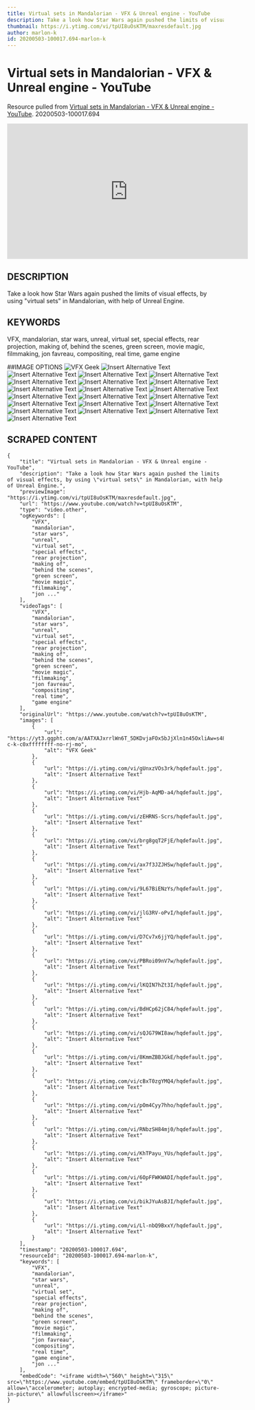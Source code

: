 ```yaml
---
title: Virtual sets in Mandalorian - VFX & Unreal engine - YouTube
description: Take a look how Star Wars again pushed the limits of visual effects, by using "virtual sets" in Mandalorian, with help of Unreal Engine.
thumbnail: https://i.ytimg.com/vi/tpUI8uOsKTM/maxresdefault.jpg
author: marlon-k
id: 20200503-100017.694-marlon-k
---
```

# Virtual sets in Mandalorian - VFX & Unreal engine - YouTube
Resource pulled from [Virtual sets in Mandalorian - VFX & Unreal engine - YouTube](https://www.youtube.com/watch?v=tpUI8uOsKTM).
20200503-100017.694

<iframe width="560" height="315" src="https://www.youtube.com/embed/tpUI8uOsKTM" frameborder="0" allow="accelerometer; autoplay; encrypted-media; gyroscope; picture-in-picture" allowfullscreen></iframe>

## DESCRIPTION
Take a look how Star Wars again pushed the limits of visual effects, by using "virtual sets" in Mandalorian, with help of Unreal Engine.

## KEYWORDS

VFX, mandalorian, star wars, unreal, virtual set, special effects, rear projection, making of, behind the scenes, green screen, movie magic, filmmaking, jon favreau, compositing, real time, game engine


##IMAGE OPTIONS
![VFX Geek](https://yt3.ggpht.com/a/AATXAJxrrlWn6T_5DKDvjaFOx5bJjXln1n45OxliAw=s48-c-k-c0xffffffff-no-rj-mo)
![Insert Alternative Text](https://i.ytimg.com/vi/gUnxzVOs3rk/hqdefault.jpg)
![Insert Alternative Text](https://i.ytimg.com/vi/Hjb-AqMD-a4/hqdefault.jpg)
![Insert Alternative Text](https://i.ytimg.com/vi/zEHRNS-Scrs/hqdefault.jpg)
![Insert Alternative Text](https://i.ytimg.com/vi/brg8gqT2FjE/hqdefault.jpg)
![Insert Alternative Text](https://i.ytimg.com/vi/ax7f3JZJHSw/hqdefault.jpg)
![Insert Alternative Text](https://i.ytimg.com/vi/9L67BiENzYs/hqdefault.jpg)
![Insert Alternative Text](https://i.ytimg.com/vi/jlG3RV-oPvI/hqdefault.jpg)
![Insert Alternative Text](https://i.ytimg.com/vi/D7Cv7x6jjYQ/hqdefault.jpg)
![Insert Alternative Text](https://i.ytimg.com/vi/PBRoi09nV7w/hqdefault.jpg)
![Insert Alternative Text](https://i.ytimg.com/vi/lKQIN7hZt3I/hqdefault.jpg)
![Insert Alternative Text](https://i.ytimg.com/vi/BdHCp62jC84/hqdefault.jpg)
![Insert Alternative Text](https://i.ytimg.com/vi/sQJG79WI8aw/hqdefault.jpg)
![Insert Alternative Text](https://i.ytimg.com/vi/8KmmZBBJGkE/hqdefault.jpg)
![Insert Alternative Text](https://i.ytimg.com/vi/cBxT0zgYMQ4/hqdefault.jpg)
![Insert Alternative Text](https://i.ytimg.com/vi/pOm4Cyy7hho/hqdefault.jpg)
![Insert Alternative Text](https://i.ytimg.com/vi/RNbzSH84mj0/hqdefault.jpg)
![Insert Alternative Text](https://i.ytimg.com/vi/KhTPayu_YUs/hqdefault.jpg)
![Insert Alternative Text](https://i.ytimg.com/vi/6OpFFWKWADI/hqdefault.jpg)
![Insert Alternative Text](https://i.ytimg.com/vi/bikJYuAsBJI/hqdefault.jpg)
![Insert Alternative Text](https://i.ytimg.com/vi/Ll-nbQ9BxxY/hqdefault.jpg)

## SCRAPED CONTENT
```
{
    "title": "Virtual sets in Mandalorian - VFX & Unreal engine - YouTube",
    "description": "Take a look how Star Wars again pushed the limits of visual effects, by using \"virtual sets\" in Mandalorian, with help of Unreal Engine.",
    "previewImage": "https://i.ytimg.com/vi/tpUI8uOsKTM/maxresdefault.jpg",
    "url": "https://www.youtube.com/watch?v=tpUI8uOsKTM",
    "type": "video.other",
    "ogKeywords": [
        "VFX",
        "mandalorian",
        "star wars",
        "unreal",
        "virtual set",
        "special effects",
        "rear projection",
        "making of",
        "behind the scenes",
        "green screen",
        "movie magic",
        "filmmaking",
        "jon ..."
    ],
    "videoTags": [
        "VFX",
        "mandalorian",
        "star wars",
        "unreal",
        "virtual set",
        "special effects",
        "rear projection",
        "making of",
        "behind the scenes",
        "green screen",
        "movie magic",
        "filmmaking",
        "jon favreau",
        "compositing",
        "real time",
        "game engine"
    ],
    "originalUrl": "https://www.youtube.com/watch?v=tpUI8uOsKTM",
    "images": [
        {
            "url": "https://yt3.ggpht.com/a/AATXAJxrrlWn6T_5DKDvjaFOx5bJjXln1n45OxliAw=s48-c-k-c0xffffffff-no-rj-mo",
            "alt": "VFX Geek"
        },
        {
            "url": "https://i.ytimg.com/vi/gUnxzVOs3rk/hqdefault.jpg",
            "alt": "Insert Alternative Text"
        },
        {
            "url": "https://i.ytimg.com/vi/Hjb-AqMD-a4/hqdefault.jpg",
            "alt": "Insert Alternative Text"
        },
        {
            "url": "https://i.ytimg.com/vi/zEHRNS-Scrs/hqdefault.jpg",
            "alt": "Insert Alternative Text"
        },
        {
            "url": "https://i.ytimg.com/vi/brg8gqT2FjE/hqdefault.jpg",
            "alt": "Insert Alternative Text"
        },
        {
            "url": "https://i.ytimg.com/vi/ax7f3JZJHSw/hqdefault.jpg",
            "alt": "Insert Alternative Text"
        },
        {
            "url": "https://i.ytimg.com/vi/9L67BiENzYs/hqdefault.jpg",
            "alt": "Insert Alternative Text"
        },
        {
            "url": "https://i.ytimg.com/vi/jlG3RV-oPvI/hqdefault.jpg",
            "alt": "Insert Alternative Text"
        },
        {
            "url": "https://i.ytimg.com/vi/D7Cv7x6jjYQ/hqdefault.jpg",
            "alt": "Insert Alternative Text"
        },
        {
            "url": "https://i.ytimg.com/vi/PBRoi09nV7w/hqdefault.jpg",
            "alt": "Insert Alternative Text"
        },
        {
            "url": "https://i.ytimg.com/vi/lKQIN7hZt3I/hqdefault.jpg",
            "alt": "Insert Alternative Text"
        },
        {
            "url": "https://i.ytimg.com/vi/BdHCp62jC84/hqdefault.jpg",
            "alt": "Insert Alternative Text"
        },
        {
            "url": "https://i.ytimg.com/vi/sQJG79WI8aw/hqdefault.jpg",
            "alt": "Insert Alternative Text"
        },
        {
            "url": "https://i.ytimg.com/vi/8KmmZBBJGkE/hqdefault.jpg",
            "alt": "Insert Alternative Text"
        },
        {
            "url": "https://i.ytimg.com/vi/cBxT0zgYMQ4/hqdefault.jpg",
            "alt": "Insert Alternative Text"
        },
        {
            "url": "https://i.ytimg.com/vi/pOm4Cyy7hho/hqdefault.jpg",
            "alt": "Insert Alternative Text"
        },
        {
            "url": "https://i.ytimg.com/vi/RNbzSH84mj0/hqdefault.jpg",
            "alt": "Insert Alternative Text"
        },
        {
            "url": "https://i.ytimg.com/vi/KhTPayu_YUs/hqdefault.jpg",
            "alt": "Insert Alternative Text"
        },
        {
            "url": "https://i.ytimg.com/vi/6OpFFWKWADI/hqdefault.jpg",
            "alt": "Insert Alternative Text"
        },
        {
            "url": "https://i.ytimg.com/vi/bikJYuAsBJI/hqdefault.jpg",
            "alt": "Insert Alternative Text"
        },
        {
            "url": "https://i.ytimg.com/vi/Ll-nbQ9BxxY/hqdefault.jpg",
            "alt": "Insert Alternative Text"
        }
    ],
    "timestamp": "20200503-100017.694",
    "resourceId": "20200503-100017.694-marlon-k",
    "keywords": [
        "VFX",
        "mandalorian",
        "star wars",
        "unreal",
        "virtual set",
        "special effects",
        "rear projection",
        "making of",
        "behind the scenes",
        "green screen",
        "movie magic",
        "filmmaking",
        "jon favreau",
        "compositing",
        "real time",
        "game engine",
        "jon ..."
    ],
    "embedCode": "<iframe width=\"560\" height=\"315\" src=\"https://www.youtube.com/embed/tpUI8uOsKTM\" frameborder=\"0\" allow=\"accelerometer; autoplay; encrypted-media; gyroscope; picture-in-picture\" allowfullscreen></iframe>"
}
```
